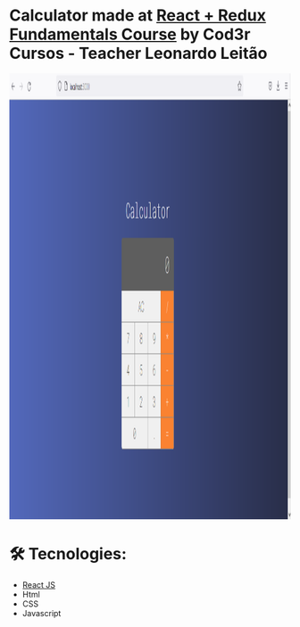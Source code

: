 # Calculator made at [React + Redux Fundamentals Course](https://www.udemy.com/course/react-redux-pt/) by Cod3r Cursos - Teacher Leonardo Leitão

<img src="https://github.com/juniorlourenco/calculator_react/blob/main/assets/reactcalculator.PNG" width="1200" height="800" />

# 🛠 Tecnologies:
* [React JS](https://reactjs.org/)
* Html
* CSS
* Javascript
